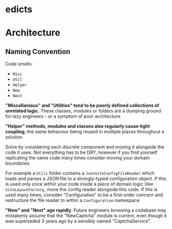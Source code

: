 # edicts

# Architecture

## Naming Convention

Code smells:
- `Misc`
- `Util`
- `Helper`
- `New`
- `Next`

**"Miscellanious" and "Utilities" tend to be poorly defined collections of unrelated logic.** These classes, modules or folders are a dumping ground for lazy engineers - _or_ a symptom of poor architecture. 

**"Helper" methods, modules and classes also regularly cause tight coupling**; the same behaviour being reused in multiple places throughout a solution.

Solve by considering each discrete component and moving it alongside the code it uses. Not everything has to be DRY, however if you find yourself replicating the same code many times consider moving your domain boundaries.

For example a `Utils` folder contains a `JsonSiteConfigFileReader` which loads and parses a JSON file to a strongly-typed configuration object. If this is used only once within your code inside a piece of domain logic (like `SiteLayoutFactory`, move the config reader alongside this code. If this is used many times, consider "Configuration" to be a first-order concern and restructure the file reader to within a `Configuration` namespace.

**"New" and "Next" age rapidly**. Future engineers browsing a codebase may mistakenly assume that the "NewCaptcha" module is current, even though it was superseded 3 years ago by a sensibly named "CaptchaService".
